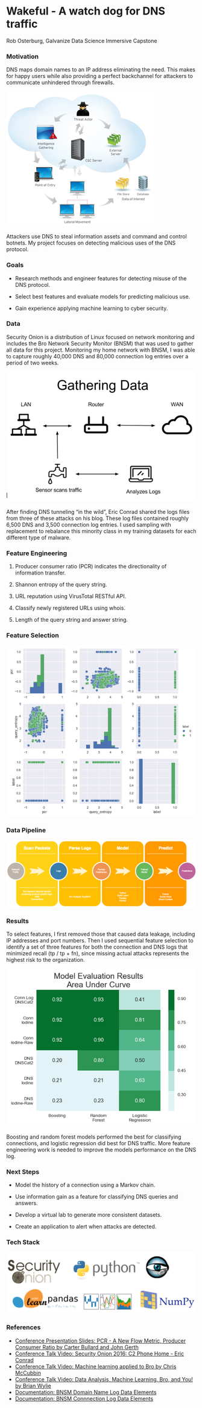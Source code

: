 # Wakeful - A watch dog for DNS traffic

Rob Osterburg, Galvanize Data Science Immersive Capstone


### Motivation
DNS maps domain names to an IP address eliminating the need.  This makes for happy users while also providing a perfect backchannel for attackers to communicate unhindered through firewalls.


![DNS caching](./images/attack_conceptual.png)

Attackers use DNS to steal information assets and command and control botnets.  My project focuses on detecting malicious uses of the DNS protocol.


### Goals

* Research methods and engineer features for detecting misuse of the DNS protocol.

* Select best features and evaluate models for predicting malicious use.

* Gain experience applying machine learning to cyber security.


### Data
Security Onion is a distribution of Linux focused on network monitoring and includes the Bro Network Security Monitor (BNSM) that was used to gather all data for this project.  Monitoring my home network with BNSM, I was able to capture roughly 40,000 DNS and 80,000 connection log entries over a period of two weeks.

![DNS data capture using a network sensor](./images/gathering_dns_data.png)

After finding DNS tunneling “in the wild”, Eric Conrad shared the logs files from three of these attacks on his blog.  These log files contained roughly 6,500 DNS and 3,500 connection log entries.  I used sampling with replacement to rebalance this minority class in my training datasets for each different type of malware.


### Feature Engineering
1. Producer consumer ratio (PCR) indicates the directionality of information transfer.

1. Shannon entropy of the query string.

1. URL reputation using VirusTotal RESTful API.

1. Classify newly registered URLs using whois.

1. Length of the query string and answer string.


### Feature Selection

![Pair plot](./images/pair_plot.png)


### Data Pipeline

![Data processing pipeline](./images/DataFlow.png)

### Results
To select features, I first removed those that caused data leakage, including IP addresses and port numbers.  Then I used sequential feature selection to identify a set of three features for both the connection and DNS logs that minimized recall (tp / tp + fn), since missing actual attacks represents the highest risk to the organization.

![Model comparison by malware type](./images/Model_Results.png)

Boosting and random forest models performed the best for classifying connections, and logistic regression did best for DNS traffic.  More feature engineering work is needed to improve the models performance on the DNS log.

### Next Steps
* Model the history of a connection using a Markov chain.

* Use information gain as a feature for classifying DNS queries and answers.

* Develop a virtual lab to generate more consistent datasets.

* Create an application to alert when attacks are detected.


### Tech Stack

![Technologies used in my project.](./images/Tech_Stack.png)

### References
* [Conference Presentation Slides: PCR - A New Flow Metric, Producer Consumer Ratio by Carter Bullard and John Gerth ](https://resources.sei.cmu.edu/asset_files/Presentation/2014_017_001_90063.pdf)
* [Conference Talk Video: Security Onion 2016: C2 Phone Home - Eric Conrad](https://youtu.be/ViR405l-ggg)
* [Conference Talk Video: Machine learning applied to Bro by Chris McCubbin](https://youtu.be/ZV5Ckf9wLrc)
* [Conference Talk Video: Data Analysis, Machine Learning, Bro, and You! by Brian Wylie](https://youtu.be/pG5lU9CLnIU)
* [Documentation: BNSM Domain Name Log Data Elements](https://www.bro.org/sphinx/scripts/base/protocols/dns/main.bro.html#type-DNS::Info)
* [Documentation: BNSM Connnection Log Data Elements](https://www.bro.org/sphinx/scripts/base/protocols/conn/main.bro.html#type-Conn::Info)
